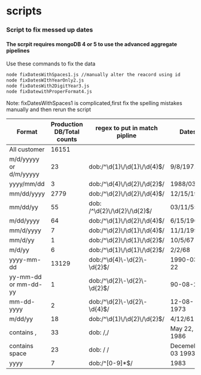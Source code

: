 # scripts
### Script to fix messed up dates
#### The scrpit requires mongoDB 4 or 5 to use the advanced aggregate pipelines

Use these commands to fix the data

```sh
node fixDatesWithSpaces1.js //manually alter the reacord using id
node fixDatesWIthYearOnly2.js
node fixDatesWith2DigitYear3.js
node fixDatewithProperFormat4.js
````   

Note: fixDatesWithSpaces1 is complicated,first fix the spelling mistakes manually and then rerun the script


|   Format               | Production DB/Total counts | regex to put in match pipline     | Dates             |  Script used                     |
| ---------------------- | -------------------------- | --------------------------------- | ----------------- | -------------------------------- |
| All customer           | 16151                      |                                   |                   |                                  |
| m/d/yyyyy or d/m/yyyyy | 23                         | dob:/^\\d{1}\\/\\d{1}\\/\\d{4}$/  | 9/8/1971          | fixDatewithProperFormat4         |
| yyyy/mm/dd             | 3                          | dob:/^\\d{4}\\/\\d{2}\\/\\d{2}$/  | 1988/03/24        | fixDatewithProperFormat4         |
| mm/dd/yyyy             | 2779                       | dob:/^\\d{2}\\/\\d{2}\\/\\d{4}$/  | 12/15/1973        | fixDatewithProperFormat4         |
| mm/dd/yy               | 55                         | dob: /^\\d{2}\\/\\d{2}\\/\\d{2}$/ | 03/11/55          | fixDatesWith2DigitYear3          |
| m/dd/yyyy              | 64                         | dob:/^\\d{1}\\/\\d{2}\\/\\d{4}$/  | 6/15/1965         | fixDatewithProperFormat4         |
| mm/d/yyyy              | 7                          | dob:/^\\d{2}\\/\\d{1}\\/\\d{4}$/  | 11/1/1990         | fixDatewithProperFormat4         |
| mm/d/yy                | 1                          | dob:/^\\d{2}\\/\\d{1}\\/\\d{2}$/  | 10/5/67           | fixDatesWith2DigitYear3          |
| m/d/yy                 | 6                          | dob:/^\\d{1}\\/\\d{1}\\/\\d{2}$/  | 2/2/68            | fixDatesWith2DigitYear3          |
| yyyy-mm-dd             | 13129                      | dob:/^\\d{4}\\-\\d{2}\\-\\d{2}$/  | 1990-03-22        | fixDatewithProperFormat4         |
| yy-mm-dd or mm-dd-yy   | 1                          | dob:/^\\d{2}\\-\\d{2}\\-\\d{2}$/  | 90-08-22          | **pending**                      |
| mm-dd-yyyy             | 2                          | dob:/^\\d{2}\\-\\d{2}\\-\\d{4}$/  | 12-08-1973        | **pending**                      |
| m/dd/yy                | 18                         | dob:/^\\d{1}\\/\\d{2}\\/\\d{2}$/  | 4/12/61           | fixDatesWith2DigitYear3          |
| contains ,             | 33                         | dob: /,/                          | May 22, 1986      | fixDatesWithSpaces1              |
| contains space         | 23                         | dob: / /                          | Decemeber 03 1993 | fixDatesWithSpaces1              |
| yyyy                   | 7                          | dob:/^\[0-9\]\*$/                 | 1983              | fixDatesWIthYearOnly2            |
